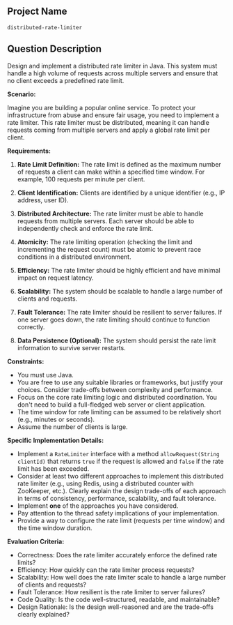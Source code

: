 ## Project Name

```
distributed-rate-limiter
```

## Question Description

Design and implement a distributed rate limiter in Java. This system must handle a high volume of requests across multiple servers and ensure that no client exceeds a predefined rate limit.

**Scenario:**

Imagine you are building a popular online service. To protect your infrastructure from abuse and ensure fair usage, you need to implement a rate limiter. This rate limiter must be distributed, meaning it can handle requests coming from multiple servers and apply a global rate limit per client.

**Requirements:**

1.  **Rate Limit Definition:** The rate limit is defined as the maximum number of requests a client can make within a specified time window. For example, 100 requests per minute per client.

2.  **Client Identification:** Clients are identified by a unique identifier (e.g., IP address, user ID).

3.  **Distributed Architecture:** The rate limiter must be able to handle requests from multiple servers. Each server should be able to independently check and enforce the rate limit.

4.  **Atomicity:** The rate limiting operation (checking the limit and incrementing the request count) must be atomic to prevent race conditions in a distributed environment.

5.  **Efficiency:** The rate limiter should be highly efficient and have minimal impact on request latency.

6.  **Scalability:** The system should be scalable to handle a large number of clients and requests.

7.  **Fault Tolerance:** The rate limiter should be resilient to server failures. If one server goes down, the rate limiting should continue to function correctly.

8.  **Data Persistence (Optional):** The system should persist the rate limit information to survive server restarts.

**Constraints:**

*   You must use Java.
*   You are free to use any suitable libraries or frameworks, but justify your choices. Consider trade-offs between complexity and performance.
*   Focus on the core rate limiting logic and distributed coordination. You don't need to build a full-fledged web server or client application.
*   The time window for rate limiting can be assumed to be relatively short (e.g., minutes or seconds).
*   Assume the number of clients is large.

**Specific Implementation Details:**

*   Implement a `RateLimiter` interface with a method `allowRequest(String clientId)` that returns `true` if the request is allowed and `false` if the rate limit has been exceeded.
*   Consider at least two different approaches to implement this distributed rate limiter (e.g., using Redis, using a distributed counter with ZooKeeper, etc.).  Clearly explain the design trade-offs of each approach in terms of consistency, performance, scalability, and fault tolerance.
*   Implement **one** of the approaches you have considered.
*   Pay attention to the thread safety implications of your implementation.
*   Provide a way to configure the rate limit (requests per time window) and the time window duration.

**Evaluation Criteria:**

*   Correctness: Does the rate limiter accurately enforce the defined rate limits?
*   Efficiency: How quickly can the rate limiter process requests?
*   Scalability: How well does the rate limiter scale to handle a large number of clients and requests?
*   Fault Tolerance: How resilient is the rate limiter to server failures?
*   Code Quality: Is the code well-structured, readable, and maintainable?
*   Design Rationale: Is the design well-reasoned and are the trade-offs clearly explained?

